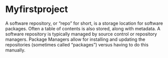 # Myfirstproject
A software repository, or “repo” for short, is a storage location for software packages. Often a table of contents is also stored, 
along with metadata. A software repository is typically managed by source control or repository managers. Package Managers allow for 
installing and updating the repositories (sometimes called “packages”) versus having to do this manually.

